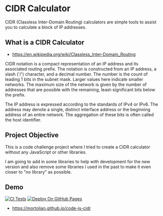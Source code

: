 # CIDR Calculator

CIDR (Classless Inter-Domain Routing) calculators are simple tools to assist you to calculate a block of IP addresses.

## What is a CIDR Calculator

- https://en.wikipedia.org/wiki/Classless_Inter-Domain_Routing

CIDR notation is a compact representation of an IP address and its associated routing prefix. The notation is
constructed from an IP address, a slash ('/') character, and a decimal number. The number is the count of leading 1 bits
in the subnet mask. Larger values here indicate smaller networks. The maximum size of the network is given by the number
of addresses that are possible with the remaining, least-significant bits below the prefix.

The IP address is expressed according to the standards of IPv4 or IPv6. The address may denote a single, distinct
interface address or the beginning address of an entire network. The aggregation of these bits is often called the host
identifier.

## Project Objective

This is a code challenge project where I tried to create a CIDR calculator without
any JavaScript or other libraries.

I am going to add in some libraries to help with development for the new version and also
remove some libraries I used in the past to make it even closer to "no library"
as possible.

## Demo

[![CI Tests](https://github.com/mortolian/code-js-cidr/actions/workflows/ci.yml/badge.svg)](https://github.com/mortolian/code-js-cidr/actions/workflows/ci.yml)
[![Deploy On GitHub Pages](https://github.com/mortolian/code-js-cidr/actions/workflows/github.yml/badge.svg)](https://github.com/mortolian/code-js-cidr/actions/workflows/github.yml)

- https://mortolian.github.io/code-js-cidr